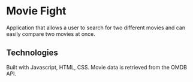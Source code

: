 # Movie Fight

Application that allows a user to search for two different movies and can easily compare two movies at once. 

## Technologies
Built with Javascript, HTML, CSS. Movie data is retrieved from the OMDB API. 
